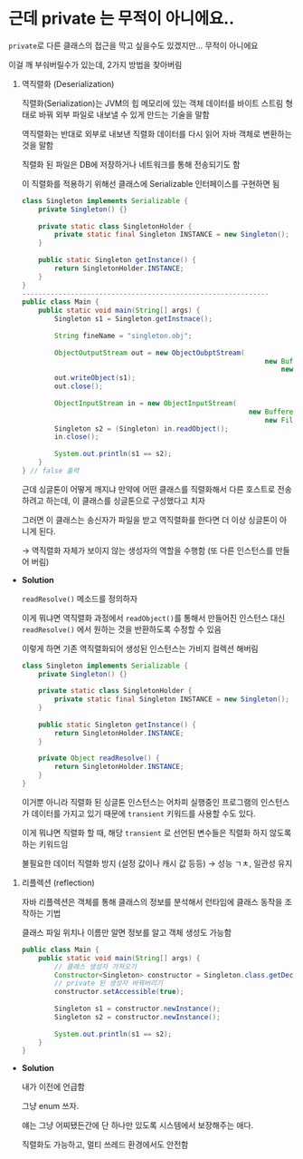 # 근데 private 는 무적이 아니에요..

`private`로 다른 클래스의 접근을 막고 싶을수도 있겠지만… 무적이 아니에요

이걸 깨 부숴버릴수가 있는데, 2가지 방법을 찾아버림

1. 역직렬화 (Deserialization)
    
    직렬화(Serialization)는 JVM의 힙 메모리에 있는 객체 데이터를 바이트 스트림 형태로 바꿔 외부 파일로 내보낼 수 있게 만드는 기술을 말함
    
    역직렬화는 반대로 외부로 내보낸 직렬화 데이터를 다시 읽어 자바 객체로 변환하는 것을 말함
    
    직렬화 된 파일은 DB에 저장하거나 네트워크를 통해 전송되기도 함
    
    이 직렬화를 적용하기 위해선 클래스에 Serializable 인터페이스를 구현하면 됨
    
    ```java
    class Singleton implements Serializable {
    	private Singleton() {}
    	
    	private static class SingletonHolder {
    		private static final Singleton INSTANCE = new Singleton();
    	}
    	
    	public static Singleton getInstance() {
    		return SingletonHolder.INSTANCE;
    	}
    }
    -------------------------------------------------------------
    public class Main {
    	public static void main(String[] args) {
    		Singleton s1 = Singleton.getInstnace();
    		
    		String fineName = "singleton.obj";
    		
    		ObjectOutputStream out = new ObjectOubptStream(
    															new BufferedOutputStream(
    																new FileOutputStream(fileName)));
    		out.writeObject(s1);
    		out.close();
    		
    		ObjectInputStream in = new ObjectInputStream(
    														new BufferedInputStream(
    															new FileInputStream(fileName)));
    		Singleton s2 = (Singleton) in.readObject();
    		in.close();
    		
    		System.out.println(s1 == s2);
    	}
    } // false 출력
    ```
    
    근데 싱글톤이 어떻게 깨지냐
    만약에 어떤 클래스를 직렬화해서 다른 호스트로 전송하려고 하는데, 이 클래스를 싱글톤으로 구성했다고 치자
    
    그러면 이 클래스는 송신자가 파일을 받고 역직렬화를 한다면 더 이상 싱글톤이 아니게 된다.
    
    → 역직렬화 자체가 보이지 않는 생성자의 역할을 수행함 (또 다른 인스턴스를 만들어 버림)
    
- **Solution**
    
    `readResolve()` 메소드를 정의하자
    
    이게 뭐냐면 역직렬화 과정에서 `readObject()`를 통해서 만들어진 인스턴스 대신 `readResolve()` 에서 원하는 것을 반환하도록 수정할 수 있음
    
    이렇게 하면 기존 역직렬화되어 생성된 인스턴스는 가비지 컬렉션 해버림
    
    ```java
    class Singleton implements Serializable {
    	private Singleton() {}
    	
    	private static class SingletonHolder {
    		private static final Singleton INSTANCE = new Singleton();
    	}
    	
    	public static Singleton getInstance() {
    		return SingletonHolder.INSTANCE;
    	}
    	
    	private Object readResolve() { 
    		return SingletonHolder.INSTANCE;
    	}
    }
    ```
    
    이거뿐 아니라 직렬화 된 싱글톤 인스턴스는 어차피 실행중인 프로그램의 인스턴스가 데이터를 가지고 있기 때문에 `transient` 키워드를 사용할 수도 있다.
    
    이게 뭐냐면 직렬화 할 때, 해당 `transient` 로 선언된 변수들은 직렬화 하지 않도록 하는 키워드임
    
    불필요한 데이터 직렬화 방지 (설정 값이나 캐시 값 등등) → 성능 ㄱㅊ, 일관성 유지
    

1. 리플렉션 (reflection)
    
    자바 리플렉션은 객체를 통해 클래스의 정보를 분석해서 런타임에 클래스 동작을 조작하는 기법
    
    클래스 파일 위치나 이름만 알면 정보를 알고 객체 생성도 가능함
    
    ```java
    public class Main {
    	public static void main(String[] args) {
    		// 클래스 생성자 가져오기
    		Constructor<Singleton> constructor = Singleton.class.getDeclaredConstructor();
    		// private 된 생성자 바꿔버리기
    		constructor.setAccessible(true);
    		
    		Singleton s1 = constructor.newInstance();
    		Singleton s2 = constructor.newInstance();
    		
    		System.out.println(s1 == s2);
    	}
    }
    ```
    
- **Solution**
    
    내가 이전에 언급함
    
    그냥 enum 쓰자.
    
    얘는 그냥 어찌됐든간에 단 하나만 있도록 시스템에서 보장해주는 애다.
    
    직렬화도 가능하고, 멀티 쓰레드 환경에서도 안전함